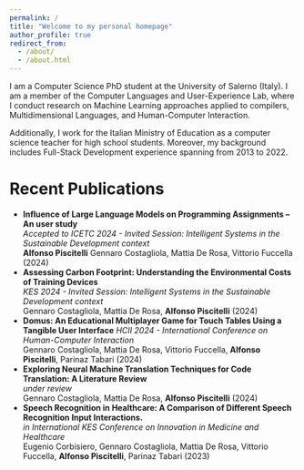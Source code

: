 ```yaml
---
permalink: /
title: "Welcome to my personal homepage"
author_profile: true
redirect_from: 
  - /about/
  - /about.html
---
```


I am a Computer Science PhD student at the University of Salerno (Italy). I am a member of the Computer Languages and User-Experience Lab, where I conduct research on Machine Learning approaches applied to compilers, Multidimensional Languages, and Human-Computer Interaction.

Additionally, I work for the Italian Ministry of Education as a computer science teacher for high school students. Moreover, my background includes Full-Stack Development experience spanning from 2013 to 2022.


Recent Publications
======

- **Influence of Large Language Models on Programming Assignments – An user study**  
  _Accepted to ICETC 2024 - Invited Session: Intelligent Systems in the Sustainable Development context_\
  **Alfonso Piscitelli** Gennaro Costagliola, Mattia De Rosa, Vittorio Fuccella (2024)
- **Assessing Carbon Footprint: Understanding the Environmental Costs of Training Devices**  
  _KES 2024 - Invited Session: Intelligent Systems in the Sustainable Development context_\
  Gennaro Costagliola, Mattia De Rosa, **Alfonso Piscitelli** (2024)
- **Domus: An Educational Multiplayer Game for Touch Tables Using a Tangible User Interface**
  _HCII 2024 - International Conference on Human-Computer Interaction_\
  Gennaro Costagliola, Mattia De Rosa, Vittorio Fuccella, **Alfonso Piscitelli**, Parinaz Tabari (2024)
- **Exploring Neural Machine Translation Techniques for Code Translation: A Literature Review**  
  _under review_\
  Gennaro Costagliola, Mattia De Rosa, **Alfonso Piscitelli** (2024)
-  **Speech Recognition in Healthcare: A Comparison of Different Speech Recognition Input Interactions.**  
   *in International KES Conference on Innovation in Medicine and Healthcare*  
   Eugenio Corbisiero, Gennaro Costagliola, Mattia De Rosa, Vittorio Fuccella, **Alfonso Piscitelli**, Parinaz Tabari (2023)
